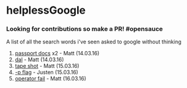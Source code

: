 # helplessGoogle
### Looking for contributions so make a PR! \#opensauce
A list of all the search words i've seen asked to google without thinking

1. [passport docs](https://www.google.co.uk/webhp?sourceid=chrome-instant&ion=1&espv=2&ie=UTF-8#q=passport%20docs) x2 - Matt (14.03.16)
2. [dal](https://www.google.co.uk/search?q=dal&oq=dal&aqs=chrome..69i57j69i65j0l4.568j0j9&sourceid=chrome&es_sm=119&ie=UTF-8) - Matt (14.03.16)
3. [tape shot](https://www.google.co.uk/webhp?sourceid=chrome-instant&ion=1&espv=2&ie=UTF-8#q=tape%20shot) - Matt (15.03.16)
4. [-p flag](https://www.google.co.uk/search?q=-p+flag&oq=-p+flag&aqs=chrome..69i57j0l5.3171j0j7&sourceid=chrome&ie=UTF-8) - Justen (15.03.16)
5. [operator fail](https://www.google.co.uk/webhp?sourceid=chrome-instant&ion=1&espv=2&ie=UTF-8#q=operator%20fail) - Matt (16.03.16)
